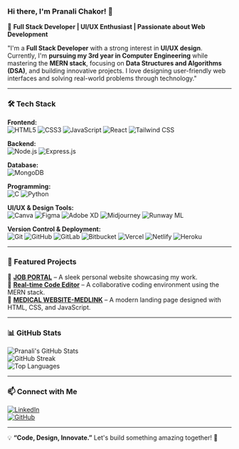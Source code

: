 ### Hi there, I'm Pranali Chakor! 👋

🚀 **Full Stack Developer | UI/UX Enthusiast | Passionate about Web Development**
 

"I'm a **Full Stack Developer** with a strong interest in **UI/UX design**. Currently, I'm **pursuing my 3rd year in Computer Engineering** while mastering the **MERN stack**, focusing on **Data Structures and Algorithms (DSA)**, and building innovative projects. I love designing user-friendly web interfaces and solving real-world problems through technology."  


---

### 🛠️ Tech Stack  

**Frontend:**  
![HTML5](https://img.shields.io/badge/HTML5-E34F26?style=for-the-badge&logo=html5&logoColor=white) 
![CSS3](https://img.shields.io/badge/CSS3-1572B6?style=for-the-badge&logo=css3&logoColor=white) 
![JavaScript](https://img.shields.io/badge/JavaScript-F7DF1E?style=for-the-badge&logo=javascript&logoColor=black) 
![React](https://img.shields.io/badge/React-61DAFB?style=for-the-badge&logo=react&logoColor=black) 
![Tailwind CSS](https://img.shields.io/badge/TailwindCSS-38B2AC?style=for-the-badge&logo=tailwind-css&logoColor=white)  

**Backend:**  
![Node.js](https://img.shields.io/badge/Node.js-339933?style=for-the-badge&logo=nodedotjs&logoColor=white) 
![Express.js](https://img.shields.io/badge/Express.js-000000?style=for-the-badge&logo=express&logoColor=white)  

**Database:**  
![MongoDB](https://img.shields.io/badge/MongoDB-4EA94B?style=for-the-badge&logo=mongodb&logoColor=white)  

**Programming:**  
![C](https://img.shields.io/badge/C-A8B9CC?style=for-the-badge&logo=c&logoColor=black) 
![Python](https://img.shields.io/badge/Python-3776AB?style=for-the-badge&logo=python&logoColor=white)  

**UI/UX & Design Tools:**  
![Canva](https://img.shields.io/badge/Canva-00C4CC?style=for-the-badge&logo=canva&logoColor=white) 
![Figma](https://img.shields.io/badge/Figma-F24E1E?style=for-the-badge&logo=figma&logoColor=white) 
![Adobe XD](https://img.shields.io/badge/Adobe%20XD-FF61F6?style=for-the-badge&logo=adobexd&logoColor=white) 
![Midjourney](https://img.shields.io/badge/Midjourney-000000?style=for-the-badge&logoColor=white) 
![Runway ML](https://img.shields.io/badge/Runway%20ML-FF4500?style=for-the-badge&logoColor=white)  

**Version Control & Deployment:**  
![Git](https://img.shields.io/badge/Git-F05032?style=for-the-badge&logo=git&logoColor=white) 
![GitHub](https://img.shields.io/badge/GitHub-181717?style=for-the-badge&logo=github&logoColor=white) 
![GitLab](https://img.shields.io/badge/GitLab-FC6D26?style=for-the-badge&logo=gitlab&logoColor=white) 
![Bitbucket](https://img.shields.io/badge/Bitbucket-0052CC?style=for-the-badge&logo=bitbucket&logoColor=white) 
![Vercel](https://img.shields.io/badge/Vercel-000000?style=for-the-badge&logo=vercel&logoColor=white) 
![Netlify](https://img.shields.io/badge/Netlify-00C7B7?style=for-the-badge&logo=netlify&logoColor=white) 
![Heroku](https://img.shields.io/badge/Heroku-430098?style=for-the-badge&logo=heroku&logoColor=white)  


---

### 📌 Featured Projects

🚀 **[JOB PORTAL](#)** – A sleek personal website showcasing my work.  
📝 **[Real-time Code Editor](#)** – A collaborative coding environment using the MERN stack.  
🤖 **[MEDICAL WEBSITE-MEDLINK](#)** – A modern landing page designed with HTML, CSS, and JavaScript.

---

### 📊 GitHub Stats

![Pranali's GitHub Stats](https://github-readme-stats.vercel.app/api?username=pranalichakor&show_icons=true&theme=radical)  
![GitHub Streak](https://github-readme-streak-stats.herokuapp.com/?user=pranalichakor&theme=radical)  
![Top Languages](https://github-readme-stats.vercel.app/api/top-langs/?username=pranalichakor&layout=compact&theme=radical)

---

### 📫 Connect with Me

[![LinkedIn](https://img.shields.io/badge/LinkedIn-blue?style=for-the-badge&logo=linkedin&logoColor=white)](https://www.linkedin.com/in/pranali-chakor/)  
[![GitHub](https://img.shields.io/badge/GitHub-%23121011?style=for-the-badge&logo=github&logoColor=white)](https://github.com/pranalichakor)

---

💡 **“Code, Design, Innovate.”** Let's build something amazing together! 🚀


<!--
**pranalichakor/pranalichakor** is a ✨ _special_ ✨ repository because its `README.md` (this file) appears on your GitHub profile.

Here are some ideas to get you started:

- 🔭 I’m currently working on ...
- 🌱 I’m currently learning ...
- 👯 I’m looking to collaborate on ...
- 🤔 I’m looking for help with ...
- 💬 Ask me about ...
- 📫 How to reach me: ...
- 😄 Pronouns: ...
- ⚡ Fun fact: ...
-->
